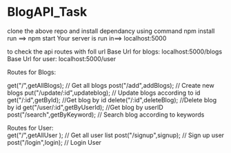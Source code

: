 # BlogAPI_Task
clone the above repo and install dependancy using command npm install
run ==> npm start
Your server is run in==> localhost:5000
 
 to check the api routes with foll url
 Base Url for blogs: localhost:5000/blogs
  Base Url for user: localhost:5000/user

Routes for Blogs:

get("/",getAllBlogs); // Get all blogs
post("/add",addBlogs); // Create new blogs
put("/update/:id",updateblog); // Update blogs according to id
get("/:id",getById); //Get blog by id 
delete("/:id",deleteBlog); //Delete blog by id
get("/user/:id",getByUserId); //Get blog by userID
post("/search",getByKeyword); // Search blog according to keywords
  
Routes for User:  
get("/",getAllUser ); // Get all user list 
post("/signup",signup); // Sign up user
post("/login",login); // Login User
